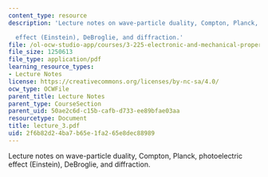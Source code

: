 ```yaml
---
content_type: resource
description: 'Lecture notes on wave-particle duality, Compton, Planck, photoelectric

  effect (Einstein), DeBroglie, and diffraction.'
file: /ol-ocw-studio-app/courses/3-225-electronic-and-mechanical-properties-of-materials-fall-2007/2f6b82d24ba7b65e1fa265e8dec88989_lecture_3.pdf
file_size: 1250613
file_type: application/pdf
learning_resource_types:
- Lecture Notes
license: https://creativecommons.org/licenses/by-nc-sa/4.0/
ocw_type: OCWFile
parent_title: Lecture Notes
parent_type: CourseSection
parent_uid: 50ae2c6d-c15b-cafb-d733-ee89bfae03aa
resourcetype: Document
title: lecture_3.pdf
uid: 2f6b82d2-4ba7-b65e-1fa2-65e8dec88989
---
```

Lecture notes on wave-particle duality, Compton, Planck, photoelectric
effect (Einstein), DeBroglie, and diffraction.